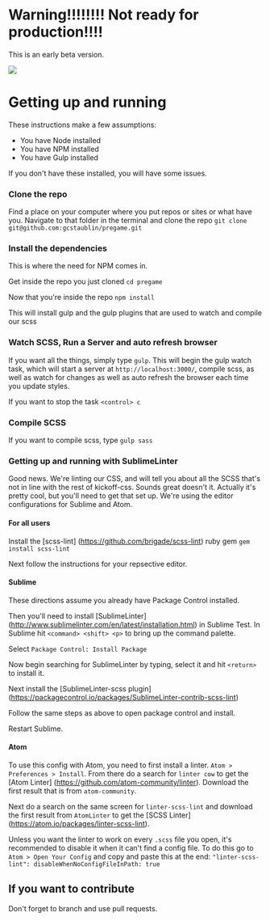 # Warning!!!!!!!! Not ready for production!!!!
This is an early beta version.

![](https://img.shields.io/badge/latest%20version-0.1.0--beta-orange.svg)

# Getting up and running

These instructions make a few assumptions:
  * You have Node installed
  * You have NPM installed
  * You have Gulp installed

If you don't have these installed, you will have some issues.

### Clone the repo
Find a place on your computer where you put repos or sites or what have you. Navigate to that folder in the terminal and clone the repo
` git clone git@github.com:gcstaublin/pregame.git `

### Install the dependencies
This is where the need for NPM comes in.

Get inside the repo you just cloned
` cd pregame `

Now that you're inside the repo
` npm install `

This will install gulp and the gulp plugins that are used to watch and compile our scss


### Watch SCSS, Run a Server and auto refresh browser
If you want all the things, simply type `gulp`. This will begin the gulp watch task, which will start a server at `http://localhost:3000/`, compile scss, as well as watch for changes as well as auto refresh the browser each time you update styles.

If you want to stop the task `<control> c`


### Compile SCSS
If you want to compile scss, type `gulp sass`


### Getting up and running with SublimeLinter
Good news. We're linting our CSS, and will tell you about all the SCSS that's not in line with the rest of kickoff-css. Sounds great doesn't it. Actually it's pretty cool, but you'll need to get that set up. We're using the editor configurations for Sublime and Atom.


#### For all users
Install the [scss-lint] (https://github.com/brigade/scss-lint) ruby gem
`gem install scss-lint`

Next follow the instructions for your repsective editor.


#### Sublime
These directions assume you already have Package Control installed.

Then you'll need to install [SublimeLinter] (http://www.sublimelinter.com/en/latest/installation.html) in Sublime Test.
In Sublime hit `<command> <shift> <p>` to bring up the command palette.

Select `Package Control: Install Package`

Now begin searching for SublimeLinter by typing, select it and hit `<return>` to install it.

Next install the [SublimeLinter-scss plugin] (https://packagecontrol.io/packages/SublimeLinter-contrib-scss-lint)

Follow the same steps as above to open package control and install.

Restart Sublime.

#### Atom
To use this config with Atom, you need to first install a linter. `Atom > Preferences > Install`. From there do a search for `linter cow` to get the [Atom Linter] (https://github.com/atom-community/linter). Download the first result that is from `atom-community`.

Next do a search on the same screen for `linter-scss-lint` and download the first result from `AtomLinter` to get the [SCSS Linter] (https://atom.io/packages/linter-scss-lint). 

Unless you want the linter to work on every `.scss` file you open, it's recommended to disable it when it can't find a config file. To do this go to `Atom > Open Your Config` and copy and paste this at the end:
`"linter-scss-lint": disableWhenNoConfigFileInPath: true`


## If you want to contribute
Don't forget to branch and use pull requests.


